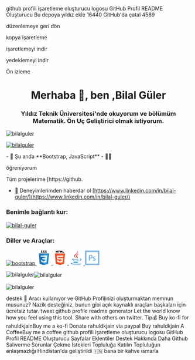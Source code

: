 github profili işaretleme oluşturucu logosu
GitHub Profil README Oluşturucu
Bu depoya yıldız ekle
16440
GitHub'da çatal
4589

düzenlemeye geri dön

kopya işaretleme

işaretlemeyi indir

yedeklemeyi indir

Ön izleme
<h1 align="center">Merhaba 👋, ben ,Bilal Güler</h1>
<h3 align="center">Yıldız Teknik Üniversitesi'nde okuyorum ve bölümüm Matematik. Ön Uç Geliştirici olmak istiyorum.</h3>

<p align="left"> <img src="https://komarev.com/ghpvc/?username=bilalguler&label=Profile%20views&color=0e75b6&style=flat" alt="bilalguler" /> </p>

<p align="left"> <a href="https://github.com/ryo-ma/github-profile-trophy"><img src="https: //github-profile-trophy.vercel.app/?username=bilalguler" alt="bilalguler" /></a> </p> - 🌱 Şu anda **Bootstrap, JavaScript** - 👨‍💻

öğreniyorum

Tüm projelerime [https://github.



- 📄 Deneyimlerimden haberdar ol [https://www.linkedin.com/in/bilal-guler/](https://www.linkedin.com/in/bilal-guler/)

<h3 align="left"> Benimle bağlantı kur:</h3>
<p align="left">
<a href="https://linkedin.com/in/bilal-guler" target="blank"><img align="center" src= "https://raw.githubusercontent.com/rahuldkjain/github-profile-readme-generator/master/src/images/icons/Social/linked-in-alt.svg" alt="bilal-guler" height="30 " width="40" /></a>
</p>

<h3 align="left">Diller ve Araçlar:</h3>
<p align="left"> <a href="https://getbootstrap.com" target="_blank" rel="noreferrer"> <img src="https://raw.githubusercontent.com/devicons/devicon /master/icons/bootstrap/bootstrap-plain-wordmark.svg" alt="bootstrap" width="40" height="40"/> </a> <a href="https://www.w3schools.com /css/" target="_blank" rel="noreferrer"> <img src="https://raw.githubusercontent.com/devicons/devicon/master/icons/css3/css3-original-wordmark.svg" alt= "css3" width="40" height="40"/> </a> <a href="https://www.w3.org/html/" target="_blank" rel="noreferrer"> <img src="https://raw.githubusercontent.com/devicons/devicon/master/icons/html5/html5-original-wordmark.svg" alt ="html5" width="40" height="40"/> </a> <a href="https://www.java.com" target="_blank" rel="noreferrer"> <img src= "https://raw.githubusercontent.com/devicons/devicon/master/icons/java/java-original.svg" alt="java" width="40" height="40"/> </a> <a href="https://www.photoshop.com/en" target="_blank" rel="noreferrer"> <img src="https://raw.githubusercontent.com/devicons/devicon/master/icons/photoshop/photoshop-line.svg" alt="photoshop" width="40" height="40"/> </a> </p>

<p><img align="left" src="https://github-readme-stats.vercel.app/api/top-langs?username=bilalguler&show_icons=true&locale=tr&layout=compact" alt="bilalguler" /> </p>

<p> <img align="center" src="https://github-readme-stats.vercel.app/api?username=bilalguler&show_icons=true&locale=tr" alt="bilalguler" /> </p>

<p><img align="center" src="https://github-readme-streak-stats.herokuapp.com/?user=bilalguler&" alt="bilalguler" /></p>

destek  🙏
Aracı kullanıyor ve GitHub Profilinizi oluşturmaktan memnun musunuz?
Nazik desteğiniz, bunun gibi açık kaynaklı araçları başkaları için ücretsiz tutar.
tweet github profile readme generator
Let the world know how you feel using this tool. Share with others on twitter.
Tip💰
Buy ko-fi for rahuldkjainBuy me a ko-fi
Donate rahuldkjain via paypal
Buy rahuldkjain A CoffeeBuy me a coffee
github profili işaretleme oluşturucu logosu
GitHub Profil README Oluşturucu
Sayfalar
Eklentiler
Destek
Hakkında
Daha
Github
Salıverme
Sorunlar
Çekme İstekleri
Topluluğa Katılın
Topluluğun anlaşmazlığı
Hindistan'da geliştirildi 🇮🇳
bana bir kahve ısmarla
